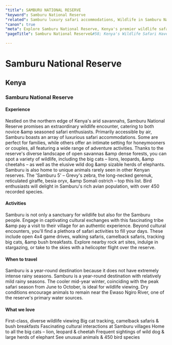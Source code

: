 ```yaml
---
"title": SAMBURU NATIONAL RESERVE
"keyword": Samburu National Reserve
"related": Samburu luxury safari accommodations, Wildlife in Samburu National Reserve, Unusual animals in Samburu, Samburu safari packages, Family safari packages in Samburu, Honeymoon safari packages Samburu, Adventure activities booking Samburu, Samburu National Reserve fly-in tours, Wildlife photography Samburu, Bird watching tours Samburu, Cultural experiences Samburu tribe tours.
"canon": true
"meta": Explore Samburu National Reserve, Kenya's premier wildlife safari destination. Witness diverse wildlife, cultural encounters, and adventure activities in Samburu.
"pageTitle": Samburu National Reserve&#58; Kenya's Wildlife Safari Haven

---
```


# Samburu National Reserve
## Kenya
### Samburu National Reserve

#### Experience
Nestled on the northern edge of Kenya's arid savannahs, Samburu National Reserve promises an extraordinary wildlife encounter, catering to both novice &amp seasoned safari enthusiasts.
Primarily accessible by air, Samburu boasts an array of luxurious safari accommodations. Some are perfect for families, while others offer an intimate setting for honeymooners or couples, all featuring a wide range of adventure activities.
Thanks to the reserve's diverse landscape of open savannas &amp dense forests, you can spot a variety of wildlife, including the big cats – lions, leopards, &amp cheetahs – as well as the elusive wild dog &amp sizable herds of elephants.
Samburu is also home to unique animals rarely seen in other Kenyan reserves. The 'Samburu 5' – Grevy's zebra, the long-necked gerenuk, reticulated giraffe, besia oryx, &amp Somali ostrich – top this list.
Bird enthusiasts will delight in Samburu's rich avian population, with over 450 recorded species.

#### Activities
Samburu is not only a sanctuary for wildlife but also for the Samburu people. Engage in captivating cultural exchanges with this fascinating tribe &amp pay a visit to their village for an authentic experience.
Beyond cultural encounters, you'll find a plethora of safari activities to fill your days. These include open 4x4 game drives, walking safaris, camelback safaris, tracking big cats, &amp bush breakfasts.
Explore nearby rock art sites, indulge in stargazing, or take to the skies with a helicopter flight over the reserve.

#### When to travel
Samburu is a year-round destination because it does not have extremely intense rainy seasons. 
Samburu is a year-round destination with relatively mild rainy seasons.
The cooler mid-year winter, coinciding with the peak safari season from June to October, is ideal for wildlife viewing. Dry conditions encourage animals to remain near the Ewaso Ngiro River, one of the reserve's primary water sources.


#### What we love
First-class, diverse wildlife viewing
Big cat tracking, camelback safaris & bush breakfasts
Fascinating cultural interactions at Samburu villages
Home to all the big cats – lion, leopard & cheetah
Frequent sightings of wild dog & large herds of elephant
See unusual animals & 450 bird species
